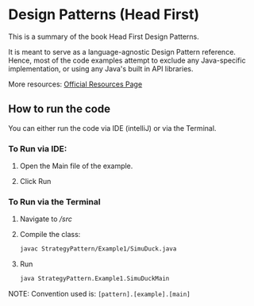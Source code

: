 # Design Patterns (Head First)

This is a summary of the book Head First Design Patterns.

It is meant to serve as a language-agnostic Design Pattern reference. Hence, most of the code examples attempt to exclude any Java-specific implementation, or using any Java's built in API libraries.

More resources: [Official Resources Page](https://wickedlysmart.com/head-first-design-patterns/)

## How to run the code

You can either run the code via IDE (intelliJ) or via the Terminal.

### To Run via IDE:

1. Open the Main file of the example.

2. Click Run

### To Run via the Terminal

1. Navigate to */src*

2. Compile the class:

    ```bash
    javac StrategyPattern/Example1/SimuDuck.java
    ``` 

3. Run

    ```bash
    java StrategyPattern.Example1.SimuDuckMain
    ```

NOTE: Convention used is: `[pattern].[example].[main]`

